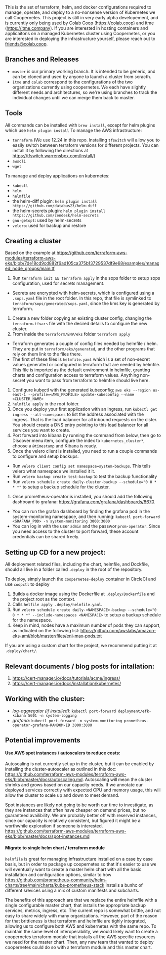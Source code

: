 This is the set of terraform, helm, and docker configurations required to manage, operate, and deploy to a no-nonsense version of Kubernetes we call Coopernetes. This project is still in very early alpha developement, and is currently only being used by Colab Coop (https://colab.coop) and itme (https://itme.company). If you are interested in hosting containers and applicaitons on a managed Kubernetes cluster using Coopernetes, or you are interested in deploying the infrastructure yourself, please reach out to friends@colab.coop.

## Branches and Releases
- `master` is our primary working branch. It is intended to be generic, and can be cloned and used by anyone to launch a cluster from scracth.
- `itme` and `colab` correspond to the configurations of the two organizations currently using coopernetes. We each have slightly different needs and architectures, so we're using branches to track the individual changes until we can merge them back to master.

## Tools
All commands can be installed with `brew install`, except for helm plugins which use `helm plugin install`
To manage the AWS infrastructure:
- `terraform` (We use 12.24 in this repo. Installing `tfswitch` will allow you to easily switch between terraform versions for different projects. You can install it by following the directions at https://tfswitch.warrensbox.com/Install/)
- `awscli`
- `wget`

To manage and deploy applications on kubernetes:
- `kubectl`
- `helm`
- `helmfile`
- the helm-diff plugin: `helm plugin install https://github.com/databus23/helm-diff`
- the helm-secrets plugin: `helm plugin install https://github.com/zendesk/helm-secrets`
- `gnu-getopt`: used by helm-secrets
- `velero`: used for backup and restore

## Creating a cluster
Based on the example at https://github.com/terraform-aws-modules/terraform-aws-eks/blob/7de18cd9cd882f6ad105ca375b13729537df9e68/examples/managed_node_groups/main.tf
1. Run `terraform init && terraform apply` in the sops folder to setup sops configuration, used for secrets management.
  - Secrets are encrypted with helm-secrets, which is configured using a `.sops.yaml` file in the root folder. In this repo, that file is symlinked to `terraform/sops/generated/sops.yaml`, since the kms key is generated by terraform.
1. Create a new folder copying an existing cluster config, changing the `terraform.tfvars` file with the desired details to configure the new cluster.
1. From inside the `terraform/ENV/eks` folder `terraform apply`
  - Terraform generates a couple of config files needed by helmfile / helm. They are put in `terraform/eks/generated`, and the other programs that rely on them link to the files there.
  - The first of these files is `helmfile.yaml` which is a set of non-secret values generated or configured in terraform that are needed by helmfile. This file is imported as the default environment in helmfile, granting charts and configuration access to terraform values. Anything non-secret you want to pass from terraform to helmfile should live here.
1. Configure kubectl with the generated kubeconfig: `aws eks --region us-east-1 --profile=<AWS_PROFILE> update-kubeconfig --name <CLUSTER_NAME>`
1. `helmfile apply` in the root folder.
1. Once you deploy your first application with an Ingress, run `kubectl get ingress --all-namespaces` to list the address associated with the ingress. That is the load balancer for all inbound requests on the clster. You should create a DNS entry pointing to this load balancer for all services you want to create.
1. Port forward into kibana by running the command from below, then go to Discover menu item, configure the index to `kubernetes_cluster*`, choose a `@timestamp` and Kibana is ready.
1. Once the velero client is installed, you need to run a couple commands to configure and setup backups:
  - Run `velero client config set namespace=system-backups`. This tells velero what namespace we installed it it.
  - Run `velero backup create test-backup` to test the backup functionality
  - Run `velero schedule create daily-cluster-backup --schedule="0 0 * * *"` to setup a backup schedule for the cluster.
1. Once prometheus-operator is installed, you should add the following dashboard to grafana: https://grafana.com/grafana/dashboards/8670.
  - You can run the grafan dashboard by finding the grafana pod in the system-monitoring namespace, and then running: `kubectl port-forward <GRAFANA_POD> -n system-monitoring 3000:3000`
  - You can log in with the user `admin` and the passwor `prom-operator`. Since you need access to the cluster to port forward, these account credentials can be shared freely.

## Setting up CD for a new project:
All deployment related files, including the chart, helmfile, and Dockfile, should all live in a folder called `.deploy` in the root of the repository.

To deploy, simply launch the `coopernetes-deploy` container in CircleCI and use `coopctl` to deploy
1. Builds a docker image using the Dockerfile at `.deploy/Dockerfile` and the project root as the context.
1. Calls `helfile apply .deploy/helmfile.yaml`.
1. Run `velero schedule create daily-<NAMESPACE>-backup --schedule="0 0 * * *" --include-namespaces <NAMESPACE>` to setup a backup schedule for the namespace.
1. Keep in mind, nodes have a maximum number of pods they can support, as indicated on the following list: https://github.com/awslabs/amazon-eks-ami/blob/master/files/eni-max-pods.txt


If you are using a custom chart for the project, we recommend putting it at `.deploy/chart/`.

## Relevant documents / blog posts for intallation:
1. https://cert-manager.io/docs/tutorials/acme/ingress/
1. https://cert-manager.io/docs/installation/kubernetes/

## Working with the cluster:
- *log-aggregator (if installed)*: `kubectl port-forward deployment/efk-kibana 5601 -n system-logging`
- *grafana*: `kubectl port-forward -n system-monitoring prometheus-operator-grafana-RANDOM-ID 3000:3000`

## Potential improvements

#### Use AWS spot instances / autoscalers to reduce costs:
Autoscaling is not currently set up in the cluster, but it can be enabled by installing the cluster-autoscaler as outlined in this doc: https://github.com/terraform-aws-modules/terraform-aws-eks/blob/master/docs/autoscaling.md. Autoscaling will mean the cluster shrinks and grows based on our capacity needs. If we annotate our deployed services correctly with expected CPU and memory usage, this will allow the cluster to scale up and down to meet demand.

Spot instances are likely not going to be worth our time to investigate, as they are instances that often have cheaper on demand prices, but no guaranteed availibility. We are probably better off with reserved instances, since our capacity is relatively consistent, but figured it might be a worthwhile exploration if someone is interested.
https://github.com/terraform-aws-modules/terraform-aws-eks/blob/master/docs/spot-instances.md

#### Migrate to single helm chart / terraform module
`helmfile` is great for managing infrastructure installed on a case by case basis, but in order to package up coopernetes so that it's easier to use we will eventually want to create a master helm chart with all the basic installation and configuration options, similar to how https://github.com/prometheus-community/helm-charts/tree/main/charts/kube-prometheus-stack installs a bunhc of different srevices using a mix of custom manifests and subcharts.

The benefits of this approach are that we replace the entire helmfile with a single configurable master chart, that installs the appropriate backup services, metrics, ingress, etc. The current repo is somewhat brittle, and not easy to share widely with many organizations. However, part of the reason for that brittleness is that terraform and helmfile are tighly integrated, allowing us to configure both AWS and kubernetes with the same repo. To maintain the same level of interoperability, we would likely want to create a coopernetes terraform module that installs all the AWS specific resources we need for the master chart. Then, any new team that wanted to deploy coopernetes could do so with a terraform module and this master chart.
